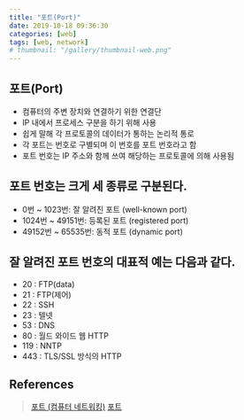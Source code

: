 ```yaml
---
title: "포트(Port)"
date: 2019-10-18 09:36:30
categories: [web]
tags: [web, network]
# thumbnail: "/gallery/thumbnail-web.png"
---
```


## 포트(Port)

* 컴퓨터의 주변 장치와 연결하기 위한 연결단
* IP 내에서 프로세스 구분을 하기 위해 사용
* 쉽게 말해 각 프로토콜의 데이터가 통하는 논리적 통로
* 각 포트는 번호로 구별되며 이 번호를 포트 번호라고 함
* 포트 번호는 IP 주소와 함께 쓰여 해당하는 프로토콜에 의해 사용됨

<!-- more -->

## 포트 번호는 크게 세 종류로 구분된다.

* 0번 ~ 1023번: 잘 알려진 포트 (well-known port)
* 1024번 ~ 49151번: 등록된 포트 (registered port)
* 49152번 ~ 65535번: 동적 포트 (dynamic port)

## 잘 알려진 포트 번호의 대표적 예는 다음과 같다.

* 20 : FTP(data)
* 21 : FTP(제어)
* 22 : SSH
* 23 : 텔넷
* 53 : DNS
* 80 : 월드 와이드 웹 HTTP
* 119 : NNTP
* 443 : TLS/SSL 방식의 HTTP

## References
> [포트 (컴퓨터 네트워킹)](https://ko.wikipedia.org/wiki/포트_(컴퓨터_네트워킹))  
> [포트](https://namu.wiki/w/포트)  
